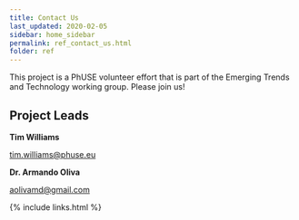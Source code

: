 ```yaml
---
title: Contact Us
last_updated: 2020-02-05
sidebar: home_sidebar
permalink: ref_contact_us.html
folder: ref
---
```


This project is a PhUSE volunteer effort that is part of the Emerging Trends and Technology working group. Please join us!


## Project Leads

**Tim Williams**

<a href = 'mailto:tim.williams@phuse.eu?subject = "PhUSE Project: SEND Conformance and Validation"'>tim.williams@phuse.eu</a>

**Dr. Armando Oliva**

<a href = 'mailto:aolivamd@gmail.com?subject = "PhUSE Project: SEND Conformance and Validation"'>aolivamd@gmail.com</a>


{% include links.html %}
